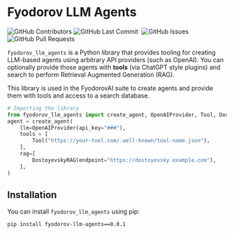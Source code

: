 # Fyodorov LLM Agents

<p>
<img alt="GitHub Contributors" src="https://img.shields.io/github/contributors/fyodorovai/fyodorov-llm-agents" />
<img alt="GitHub Last Commit" src="https://img.shields.io/github/last-commit/fyodorovai/fyodorov-llm-agents" />
<img alt="" src="https://img.shields.io/github/repo-size/fyodorovai/fyodorov-llm-agents" />
<img alt="GitHub Issues" src="https://img.shields.io/github/issues/fyodorovai/fyodorov-llm-agents" />
<img alt="GitHub Pull Requests" src="https://img.shields.io/github/issues-pr/fyodorovai/fyodorov-llm-agents" />
</p>

`fyodorov_llm_agents` is a Python library that provides tooling for creating LLM-based agents using arbitrary API 
providers (such as OpenAI). You can optionally provide those agents with **tools** (via ChatGPT style plugins) and 
search to perform Retrieval Augmented Generation (RAG).

This library is used in the FyodorovAI suite to create agents and provide them with tools and access to a search 
database.

```Python
# Importing the library
from fyodorov_llm_agents import create_agent, OpenAIProvider, Tool, DostoyevskyRAG
agent = create_agent(
    llm=OpenAIProvider(api_key="###"),
    tools = [
        Tool("https://your-tool.com/.well-known/tool-name.json"),
    ],
    rag=[
        DostoyevskyRAG(endpoint="https://dostoyevsky.example.com"),
    ],
)
```

## Installation

You can install `fyodorov_llm_agents` using pip: 
```shell
pip install fyodorov-llm-agents==0.0.1
```
